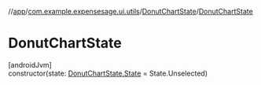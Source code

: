 //[app](../../../index.md)/[com.example.expensesage.ui.utils](../index.md)/[DonutChartState](index.md)/[DonutChartState](-donut-chart-state.md)

# DonutChartState

[androidJvm]\
constructor(state: [DonutChartState.State](-state/index.md) = State.Unselected)
